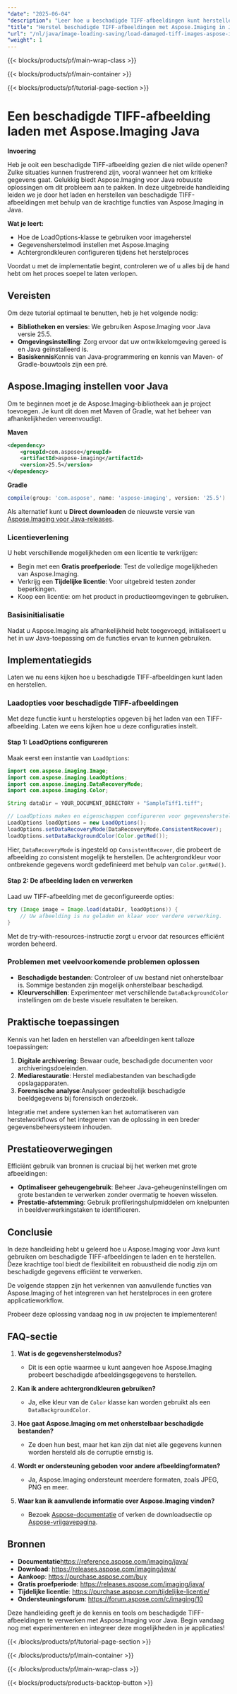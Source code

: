 ```yaml
---
"date": "2025-06-04"
"description": "Leer hoe u beschadigde TIFF-afbeeldingen kunt herstellen met Aspose.Imaging voor Java. Deze handleiding behandelt opties voor gegevensherstel en praktische toepassingen."
"title": "Herstel beschadigde TIFF-afbeeldingen met Aspose.Imaging in Java - Stapsgewijze handleiding"
"url": "/nl/java/image-loading-saving/load-damaged-tiff-images-aspose-imaging-java/"
"weight": 1
---
```


{{< blocks/products/pf/main-wrap-class >}}

{{< blocks/products/pf/main-container >}}

{{< blocks/products/pf/tutorial-page-section >}}
# Een beschadigde TIFF-afbeelding laden met Aspose.Imaging Java

**Invoering**

Heb je ooit een beschadigde TIFF-afbeelding gezien die niet wilde openen? Zulke situaties kunnen frustrerend zijn, vooral wanneer het om kritieke gegevens gaat. Gelukkig biedt Aspose.Imaging voor Java robuuste oplossingen om dit probleem aan te pakken. In deze uitgebreide handleiding leiden we je door het laden en herstellen van beschadigde TIFF-afbeeldingen met behulp van de krachtige functies van Aspose.Imaging in Java.

**Wat je leert:**
- Hoe de LoadOptions-klasse te gebruiken voor imageherstel
- Gegevensherstelmodi instellen met Aspose.Imaging
- Achtergrondkleuren configureren tijdens het herstelproces

Voordat u met de implementatie begint, controleren we of u alles bij de hand hebt om het proces soepel te laten verlopen.

## Vereisten

Om deze tutorial optimaal te benutten, heb je het volgende nodig:
- **Bibliotheken en versies**: We gebruiken Aspose.Imaging voor Java versie 25.5.
- **Omgevingsinstelling**: Zorg ervoor dat uw ontwikkelomgeving gereed is en Java geïnstalleerd is.
- **Basiskennis**Kennis van Java-programmering en kennis van Maven- of Gradle-bouwtools zijn een pré.

## Aspose.Imaging instellen voor Java

Om te beginnen moet je de Aspose.Imaging-bibliotheek aan je project toevoegen. Je kunt dit doen met Maven of Gradle, wat het beheer van afhankelijkheden vereenvoudigt.

**Maven**
```xml
<dependency>
    <groupId>com.aspose</groupId>
    <artifactId>aspose-imaging</artifactId>
    <version>25.5</version>
</dependency>
```

**Gradle**
```gradle
compile(group: 'com.aspose', name: 'aspose-imaging', version: '25.5')
```

Als alternatief kunt u **Direct downloaden** de nieuwste versie van [Aspose.Imaging voor Java-releases](https://releases.aspose.com/imaging/java/).

### Licentieverlening

U hebt verschillende mogelijkheden om een licentie te verkrijgen:
- Begin met een **Gratis proefperiode**: Test de volledige mogelijkheden van Aspose.Imaging.
- Verkrijg een **Tijdelijke licentie**: Voor uitgebreid testen zonder beperkingen.
- Koop een licentie: om het product in productieomgevingen te gebruiken.

### Basisinitialisatie

Nadat u Aspose.Imaging als afhankelijkheid hebt toegevoegd, initialiseert u het in uw Java-toepassing om de functies ervan te kunnen gebruiken.

## Implementatiegids

Laten we nu eens kijken hoe u beschadigde TIFF-afbeeldingen kunt laden en herstellen.

### Laadopties voor beschadigde TIFF-afbeeldingen

Met deze functie kunt u herstelopties opgeven bij het laden van een TIFF-afbeelding. Laten we eens kijken hoe u deze configuraties instelt.

#### Stap 1: LoadOptions configureren

Maak eerst een instantie van `LoadOptions`:

```java
import com.aspose.imaging.Image;
import com.aspose.imaging.LoadOptions;
import com.aspose.imaging.DataRecoveryMode;
import com.aspose.imaging.Color;

String dataDir = YOUR_DOCUMENT_DIRECTORY + "SampleTiff1.tiff";

// LoadOptions maken en eigenschappen configureren voor gegevensherstel
LoadOptions loadOptions = new LoadOptions();
loadOptions.setDataRecoveryMode(DataRecoveryMode.ConsistentRecover);
loadOptions.setDataBackgroundColor(Color.getRed());
```

Hier, `DataRecoveryMode` is ingesteld op `ConsistentRecover`, die probeert de afbeelding zo consistent mogelijk te herstellen. De achtergrondkleur voor ontbrekende gegevens wordt gedefinieerd met behulp van `Color.getRed()`.

#### Stap 2: De afbeelding laden en verwerken

Laad uw TIFF-afbeelding met de geconfigureerde opties:

```java
try (Image image = Image.load(dataDir, loadOptions)) {
    // Uw afbeelding is nu geladen en klaar voor verdere verwerking.
}
```

Met de try-with-resources-instructie zorgt u ervoor dat resources efficiënt worden beheerd. 

### Problemen met veelvoorkomende problemen oplossen

- **Beschadigde bestanden**: Controleer of uw bestand niet onherstelbaar is. Sommige bestanden zijn mogelijk onherstelbaar beschadigd.
- **Kleurverschillen**: Experimenteer met verschillende `DataBackgroundColor` instellingen om de beste visuele resultaten te bereiken.

## Praktische toepassingen

Kennis van het laden en herstellen van afbeeldingen kent talloze toepassingen:
1. **Digitale archivering**: Bewaar oude, beschadigde documenten voor archiveringsdoeleinden.
2. **Mediarestauratie**: Herstel mediabestanden van beschadigde opslagapparaten.
3. **Forensische analyse**:Analyseer gedeeltelijk beschadigde beeldgegevens bij forensisch onderzoek.

Integratie met andere systemen kan het automatiseren van herstelworkflows of het integreren van de oplossing in een breder gegevensbeheersysteem inhouden.

## Prestatieoverwegingen

Efficiënt gebruik van bronnen is cruciaal bij het werken met grote afbeeldingen:

- **Optimaliseer geheugengebruik**: Beheer Java-geheugeninstellingen om grote bestanden te verwerken zonder overmatig te hoeven wisselen.
- **Prestatie-afstemming**: Gebruik profileringshulpmiddelen om knelpunten in beeldverwerkingstaken te identificeren.

## Conclusie

In deze handleiding hebt u geleerd hoe u Aspose.Imaging voor Java kunt gebruiken om beschadigde TIFF-afbeeldingen te laden en te herstellen. Deze krachtige tool biedt de flexibiliteit en robuustheid die nodig zijn om beschadigde gegevens efficiënt te verwerken.

De volgende stappen zijn het verkennen van aanvullende functies van Aspose.Imaging of het integreren van het herstelproces in een grotere applicatieworkflow. 

Probeer deze oplossing vandaag nog in uw projecten te implementeren!

## FAQ-sectie

1. **Wat is de gegevensherstelmodus?**
   - Dit is een optie waarmee u kunt aangeven hoe Aspose.Imaging probeert beschadigde afbeeldingsgegevens te herstellen.

2. **Kan ik andere achtergrondkleuren gebruiken?**
   - Ja, elke kleur van de `Color` klasse kan worden gebruikt als een `DataBackgroundColor`.

3. **Hoe gaat Aspose.Imaging om met onherstelbaar beschadigde bestanden?**
   - Ze doen hun best, maar het kan zijn dat niet alle gegevens kunnen worden hersteld als de corruptie ernstig is.

4. **Wordt er ondersteuning geboden voor andere afbeeldingformaten?**
   - Ja, Aspose.Imaging ondersteunt meerdere formaten, zoals JPEG, PNG en meer.

5. **Waar kan ik aanvullende informatie over Aspose.Imaging vinden?**
   - Bezoek [Aspose-documentatie](https://reference.aspose.com/imaging/java/) of verken de downloadsectie op [Aspose-vrijgavepagina](https://releases.aspose.com/imaging/java/).

## Bronnen

- **Documentatie**https://reference.aspose.com/imaging/java/
- **Download**: https://releases.aspose.com/imaging/java/
- **Aankoop**: https://purchase.aspose.com/buy
- **Gratis proefperiode**: https://releases.aspose.com/imaging/java/
- **Tijdelijke licentie**: https://purchase.aspose.com/tijdelijke-licentie/
- **Ondersteuningsforum**: https://forum.aspose.com/c/imaging/10

Deze handleiding geeft je de kennis en tools om beschadigde TIFF-afbeeldingen te verwerken met Aspose.Imaging voor Java. Begin vandaag nog met experimenteren en integreer deze mogelijkheden in je applicaties!

{{< /blocks/products/pf/tutorial-page-section >}}

{{< /blocks/products/pf/main-container >}}

{{< /blocks/products/pf/main-wrap-class >}}

{{< blocks/products/products-backtop-button >}}